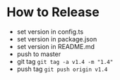# How to Release

- set version in config.ts
- set version in package.json
- set version in README.md
- push to master
- git tag `git tag -a v1.4 -m "1.4"`
- push tag `git push origin v1.4`